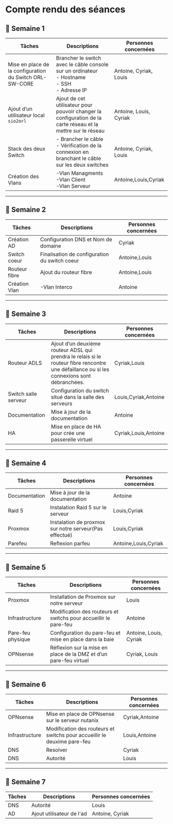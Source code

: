 # Compte rendu des séances

## 📅 Semaine 1

| Tâches                                  | Descriptions                                                                 | Personnes concernées       |
|-----------------------------------------|----------------------------------------------------------------------------|----------------------------|
| Mise en place de la configuration du Switch ORL-SW-CORE | Brancher le switch avec le câble console sur un ordinateur<br>- Hostname<br>- SSH<br>- Adresse IP | Antoine, Cyriak, Louis     |
| Ajout d’un utilisateur local `sio2orl`  | Ajout de cet utilisateur pour pouvoir changer la configuration de la carte réseau et la mettre sur le réseau  | Antoine, Louis, Cyriak     |
| Stack des deux Switch                   | - Brancher le câble<br>- Vérification de la connexion en branchant le câble sur les deux switches | Antoine, Cyriak, Louis     |
|Création des Vlans        |-Vlan Managments<br>-Vlan Client<br>-Vlan Serveur              |Antoine,Louis,Cyriak                      |

---

## 📅 Semaine 2

| Tâches                       | Descriptions                                                                 | Personnes concernées       |
|------------------------------|----------------------------------------------------------------------------|----------------------------|
| Création AD                  | Configuration DNS et Nom de domaine                                         | Cyriak|
|Switch coeur|Finalisation de configuration du switch coeur             |Antoine,Louis                    |
|Routeur fibre        |Ajout du routeur fibre             |Antoine,Louis
|Création Vlan       |-Vlan Interco           |Antoine   |

---

## 📅 Semaine 3

| Tâches | Descriptions | Personnes concernées |
|--------|--------------|----------------------|
|Routeur ADLS|Ajout d’un deuxième routeur ADSL qui prendra le relais si le routeur fibre rencontre une défaillance ou si les connexions sont débranchées.              |Cyriak,Louis|
|Switch salle serveur|Configuration du switch situé dans la salle des serveurs              |Louis,Cyriak,Antoine                      |
|Documentation |Mise à jour de la documentation              |Antoine|
|HA|Mise en place de HA pour crée une passerelle virtuel              |Cyriak,Louis,Antoine

---

## 📅 Semaine 4

| Tâches | Descriptions | Personnes concernées |
|--------|--------------|----------------------|
|Documentation |Mise à jour de la documentation|Antoine
|Raid 5|Instalation Raid 5 sur le serveur | Louis,Cyriak |
|Proxmox|Instalation de proxmox sur notre serveur(Pas effectué) | Louis,Cyriak |
|Parefeu|Reflexion parfeu | Antoine,Louis,Cyriak |

---

## 📅 Semaine 5

| Tâches | Descriptions | Personnes concernées |
|--------|--------------|----------------------|
| Proxmox            | Installation de Proxmox sur notre serveur                          | Louis                 |
| Infrastructure     | Modification des routeurs et switchs pour accueillir le pare-feu   | Antoine               |
| Pare-feu physique  | Configuration du pare-feu et mise en place dans la baie            | Antoine, Louis, Cyriak|
| OPNsense           | Réflexion sur la mise en place de la DMZ et d’un pare-feu virtuel  | Cyriak, Louis         |

---

## 📅 Semaine 6

| Tâches | Descriptions | Personnes concernées |
|--------|--------------|----------------------|
|OPNsense|Mise en place de OPNsense sur le serveur nutanix|Cyriak,Antoine|
|Infrastructure |Modification des routeurs et switchs pour accueillir le  deuxime pare-feu |Louis,Antoine|
|DNS|Resolver|Cyriak|
|DNS|Autorité|Louis|

---

## 📅 Semaine 7

| Tâches | Descriptions | Personnes concernées |
|--------|--------------|----------------------|
|DNS|Autorité|Louis|
|AD|Ajout utilisateur de l'ad|Antoine, Cyriak|

